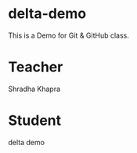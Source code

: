 # delta-demo
This is a Demo for Git &amp; GitHub class.

# Teacher
Shradha Khapra

# Student
delta demo

